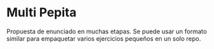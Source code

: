# Multi Pepita

Propuesta de enunciado en muchas etapas. 
Se puede usar un formato similar para empaquetar varios ejercicios pequeños en un solo repo.